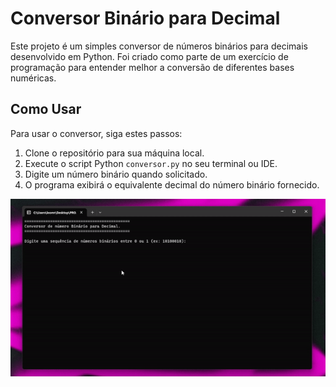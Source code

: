 # Conversor Binário para Decimal

Este projeto é um simples conversor de números binários para decimais desenvolvido em Python. Foi criado como parte de um exercício de programação para entender melhor a conversão de diferentes bases numéricas.

## Como Usar

Para usar o conversor, siga estes passos:

1. Clone o repositório para sua máquina local.
2. Execute o script Python `conversor.py` no seu terminal ou IDE. 
3. Digite um número binário quando solicitado.
4. O programa exibirá o equivalente decimal do número binário fornecido.

![Texto Alternativo](teste.gif)
